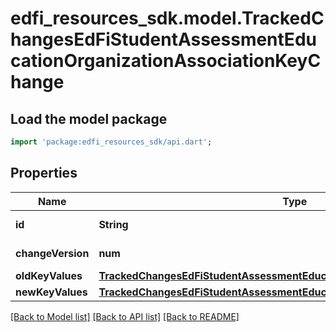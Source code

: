 # edfi_resources_sdk.model.TrackedChangesEdFiStudentAssessmentEducationOrganizationAssociationKeyChange

## Load the model package
```dart
import 'package:edfi_resources_sdk/api.dart';
```

## Properties
Name | Type | Description | Notes
------------ | ------------- | ------------- | -------------
**id** | **String** | Resource identifier | [optional] 
**changeVersion** | **num** | Change version | [optional] 
**oldKeyValues** | [**TrackedChangesEdFiStudentAssessmentEducationOrganizationAssociationKey**](TrackedChangesEdFiStudentAssessmentEducationOrganizationAssociationKey.md) |  | [optional] 
**newKeyValues** | [**TrackedChangesEdFiStudentAssessmentEducationOrganizationAssociationKey**](TrackedChangesEdFiStudentAssessmentEducationOrganizationAssociationKey.md) |  | [optional] 

[[Back to Model list]](../README.md#documentation-for-models) [[Back to API list]](../README.md#documentation-for-api-endpoints) [[Back to README]](../README.md)


